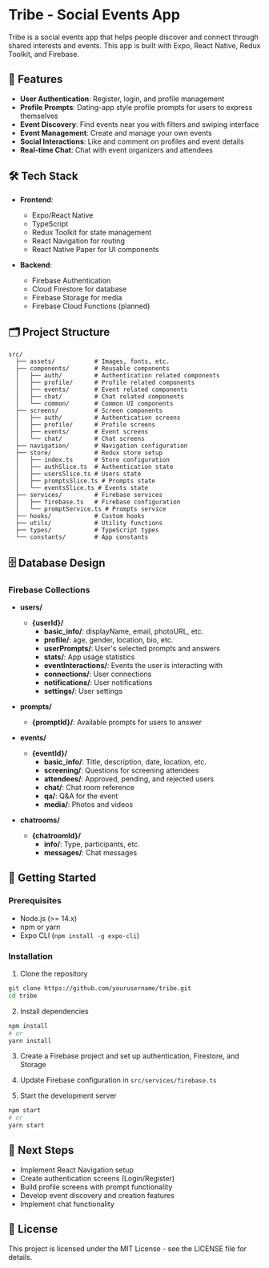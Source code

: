  # Tribe - Social Events App

Tribe is a social events app that helps people discover and connect through shared interests and events. This app is built with Expo, React Native, Redux Toolkit, and Firebase.

## 📱 Features

- **User Authentication**: Register, login, and profile management
- **Profile Prompts**: Dating-app style profile prompts for users to express themselves
- **Event Discovery**: Find events near you with filters and swiping interface
- **Event Management**: Create and manage your own events
- **Social Interactions**: Like and comment on profiles and event details
- **Real-time Chat**: Chat with event organizers and attendees

## 🛠️ Tech Stack

- **Frontend**:
  - Expo/React Native
  - TypeScript
  - Redux Toolkit for state management
  - React Navigation for routing
  - React Native Paper for UI components

- **Backend**:
  - Firebase Authentication
  - Cloud Firestore for database
  - Firebase Storage for media
  - Firebase Cloud Functions (planned)

## 🗂️ Project Structure

```
src/
  ├── assets/           # Images, fonts, etc.
  ├── components/       # Reusable components
  │   ├── auth/         # Authentication related components
  │   ├── profile/      # Profile related components
  │   ├── events/       # Event related components
  │   ├── chat/         # Chat related components
  │   └── common/       # Common UI components
  ├── screens/          # Screen components
  │   ├── auth/         # Authentication screens
  │   ├── profile/      # Profile screens
  │   ├── events/       # Event screens
  │   └── chat/         # Chat screens
  ├── navigation/       # Navigation configuration
  ├── store/            # Redux store setup
  │   ├── index.ts      # Store configuration
  │   ├── authSlice.ts  # Authentication state
  │   ├── usersSlice.ts # Users state
  │   ├── promptsSlice.ts # Prompts state
  │   └── eventsSlice.ts # Events state
  ├── services/         # Firebase services
  │   ├── firebase.ts   # Firebase configuration
  │   └── promptService.ts # Prompts service
  ├── hooks/            # Custom hooks
  ├── utils/            # Utility functions
  ├── types/            # TypeScript types
  └── constants/        # App constants
```

## 🗄️ Database Design

### Firebase Collections

- **users/**
  - **{userId}/**
    - **basic_info/**: displayName, email, photoURL, etc.
    - **profile/**: age, gender, location, bio, etc.
    - **userPrompts/**: User's selected prompts and answers
    - **stats/**: App usage statistics
    - **eventInteractions/**: Events the user is interacting with
    - **connections/**: User connections
    - **notifications/**: User notifications
    - **settings/**: User settings

- **prompts/**
  - **{promptId}/**: Available prompts for users to answer

- **events/**
  - **{eventId}/**
    - **basic_info/**: Title, description, date, location, etc.
    - **screening/**: Questions for screening attendees
    - **attendees/**: Approved, pending, and rejected users
    - **chat/**: Chat room reference
    - **qa/**: Q&A for the event
    - **media/**: Photos and videos

- **chatrooms/**
  - **{chatroomId}/**
    - **info/**: Type, participants, etc.
    - **messages/**: Chat messages

## 🚀 Getting Started

### Prerequisites

- Node.js (>= 14.x)
- npm or yarn
- Expo CLI (`npm install -g expo-cli`)

### Installation

1. Clone the repository
```bash
git clone https://github.com/yourusername/tribe.git
cd tribe
```

2. Install dependencies
```bash
npm install
# or
yarn install
```

3. Create a Firebase project and set up authentication, Firestore, and Storage

4. Update Firebase configuration in `src/services/firebase.ts`

5. Start the development server
```bash
npm start
# or
yarn start
```

## 📝 Next Steps

- Implement React Navigation setup
- Create authentication screens (Login/Register)
- Build profile screens with prompt functionality
- Develop event discovery and creation features
- Implement chat functionality

## 📄 License

This project is licensed under the MIT License - see the LICENSE file for details.